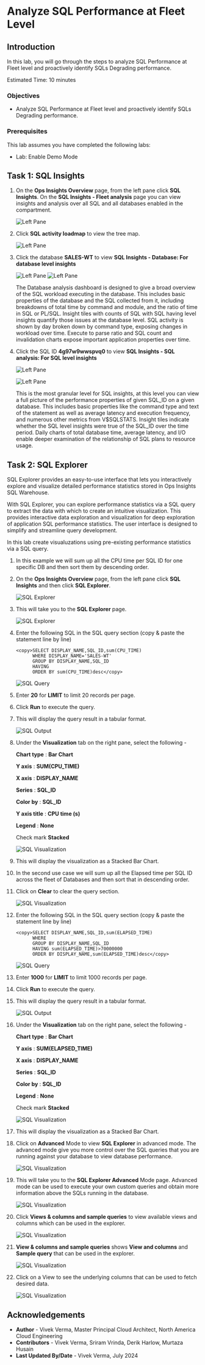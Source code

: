 # Analyze SQL Performance at Fleet Level

## Introduction

In this lab, you will go through the steps to analyze SQL Performance at Fleet level and proactively identify SQLs Degrading performance.

Estimated Time: 10 minutes

### Objectives

-   Analyze SQL Performance at Fleet level and proactively identify SQLs Degrading performance.

### Prerequisites

This lab assumes you have completed the following labs:
* Lab: Enable Demo Mode

## Task 1: SQL Insights

1. On the **Ops Insights Overview** page, from the left pane click **SQL Insights**. On the **SQL Insights - Fleet analysis** page you can view insights and analysis over all SQL and all databases enabled in the compartment.

      ![Left Pane](./images/sql-insights.png " ")

2. Click **SQL activity loadmap** to view the tree map.

      ![Left Pane](./images/sql-insights-treemap.png " ")   

3. Click the database **SALES-WT** to view **SQL Insights - Database: For database level insights**

      ![Left Pane](./images/sales-wt-db.png " ")
      ![Left Pane](./images/sales-wt-db-insights.png " ")

      The Database analysis dashboard is designed to give a broad overview of the SQL workload executing in the database. This includes basic properties of the database and the SQL collected from it, including breakdowns of total time by command and module, and the ratio of time in SQL or PL/SQL. Insight tiles with counts of SQL with SQL having level insights quantify those issues at the database level. SQL activity is shown by day broken down by command type, exposing changes in workload over time. Execute to parse ratio and SQL count and invalidation charts expose important application properties over time.

4. Click the SQL ID **4g97w9wwspvq0** to view **SQL Insights - SQL analysis: For SQL level insights**

      ![Left Pane](./images/sql-id-sql-insights.png " ")

      ![Left Pane](./images/sql-insights-sql-analysis.png " ")

      This is the most granular level for SQL insights, at this level you can view a full picture of the performance properties of given SQL\_ID on a given database. This includes basic properties like the command type and text of the statement as well as average latency and execution frequency, and numerous other metrics from V$SQLSTATS. Insight tiles indicate whether the SQL level insights were true of the SQL_ID over the time period. Daily charts of total database time, average latency, and I/O enable deeper examination of the relationship of SQL plans to resource usage.

## Task 2: SQL Explorer

SQL Explorer provides an easy-to-use interface that lets you interactively explore and visualize detailed performance statistics stored in Ops Insights SQL Warehouse.

With SQL Explorer, you can explore performance statistics via a SQL query to extract the data with which to create an intuitive visualization. This provides interactive data exploration and visualization for deep exploration of application SQL performance statistics. The user interface is designed to simplify and streamline query development.

In this lab create visualuzations using pre-existing performance statistics via a SQL query.

1. In this example we will sum up all the CPU time per SQL ID for one specific DB and then sort them by descending order.

2. On the **Ops Insights Overview** page, from the left pane click **SQL Insights** and then click **SQL Explorer**.

      ![SQL Explorer](./images/sql-explorer.png " ")

3. This will take you to the **SQL Explorer** page.

      ![SQL Explorer](./images/sql-explorer-main.png " ")

4. Enter the following SQL in the SQL query section (copy & paste the statement line by line)

      ```
      <copy>SELECT DISPLAY_NAME,SQL_ID,sum(CPU_TIME)
            WHERE DISPLAY_NAME='SALES-WT'
            GROUP BY DISPLAY_NAME,SQL_ID
            HAVING
            ORDER BY sum(CPU_TIME)desc</copy>
      ```

      ![SQL Query](./images/sql-query.png " ")

5. Enter **20** for **LIMIT** to limit 20 records per page.

6. Click **Run** to execute the query.

7. This will display the query result in a tabular format.

      ![SQL Output](./images/sql-query-table.png " ")

8. Under the **Visualization** tab on the right pane, select the following -

      **Chart type** : **Bar Chart**

      **Y axis** : **SUM(CPU\_TIME)**
      
      **X axis** : **DISPLAY\_NAME**
      
      **Series** : **SQL\_ID**
      
      **Color by** : **SQL\_ID**
      
      **Y axis title** : **CPU time (s)**
      
      **Legend** : **None**
      
      Check mark **Stacked**

      ![SQL Visualization](./images/sql-query-visual.png " ")

9. This will display the visualization as a Stacked Bar Chart.

10. In the second use case we will sum up all the Elapsed time per SQL ID across the fleet of Databases and then sort that in descending order.

11. Click on **Clear** to clear the query section.

      ![SQL Visualization](./images/sql-explorer-clear.png " ")

12. Enter the following SQL in the SQL query section (copy & paste the statement line by line)

      ```
      <copy>SELECT DISPLAY_NAME,SQL_ID,sum(ELAPSED_TIME)
            WHERE
            ​GROUP BY DISPLAY_NAME,SQL_ID
            HAVING sum(ELAPSED_TIME)>70000000
            ORDER BY DISPLAY_NAME,sum(ELAPSED_TIME)desc</copy>
      ```

      ![SQL Query](./images/sql-query1.png " ")

13. Enter **1000** for **LIMIT** to limit 1000 records per page.

14. Click **Run** to execute the query.

15. This will display the query result in a tabular format.

      ![SQL Output](./images/sql-query-table1.png " ")

16. Under the **Visualization** tab on the right pane, select the following -

      **Chart type** : **Bar Chart**

      **Y axis** : **SUM(ELAPSED\_TIME)**
      
      **X axis** : **DISPLAY\_NAME**
      
      **Series** : **SQL\_ID**
      
      **Color by** : **SQL\_ID**
            
      **Legend** : **None**
      
      Check mark **Stacked**

      ![SQL Visualization](./images/sql-query-visual1.png " ")

9. This will display the visualization as a Stacked Bar Chart.

10. Click on **Advanced** Mode to view **SQL Explorer** in advanced mode. The advanced mode give you more control over the SQL queries that you are running against your database to view database performance.

      ![SQL Visualization](./images/sql-explorer-advanced.png " ")

11. This will take you to the **SQL Explorer Advanced** Mode page. Advanced mode can be used to execute your own custom queries and obtain more information above the SQLs running in the database.

      ![SQL Visualization](./images/sql-explorer-advanced-main.png " ")

12. Click **Views & columns and sample queries** to view available views and columns which can be used in the explorer.

      ![SQL Visualization](./images/sql-explorer-view-queries.png " ")

13. **View & columns and sample queries** shows **View and columns** and **Sample query** that can be used in the explorer.

      ![SQL Visualization](./images/view-queries.png " ")

13. Click on a View to see the underlying columns that can be used to fetch desired data.

      ![SQL Visualization](./images/sql-column-details.png " ")


## Acknowledgements

- **Author** - Vivek Verma, Master Principal Cloud Architect, North America Cloud Engineering
- **Contributors** - Vivek Verma, Sriram Vrinda, Derik Harlow, Murtaza Husain
- **Last Updated By/Date** - Vivek Verma, July 2024